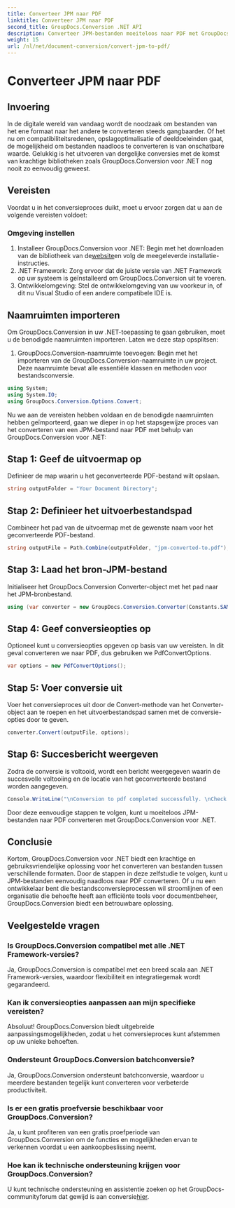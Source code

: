 ```yaml
---
title: Converteer JPM naar PDF
linktitle: Converteer JPM naar PDF
second_title: GroupDocs.Conversion .NET API
description: Converteer JPM-bestanden moeiteloos naar PDF met GroupDocs.Conversion voor .NET. Stroomlijn uw bestandsconversieprocessen met gemak.
weight: 15
url: /nl/net/document-conversion/convert-jpm-to-pdf/
---
```


# Converteer JPM naar PDF

## Invoering
In de digitale wereld van vandaag wordt de noodzaak om bestanden van het ene formaat naar het andere te converteren steeds gangbaarder. Of het nu om compatibiliteitsredenen, opslagoptimalisatie of deeldoeleinden gaat, de mogelijkheid om bestanden naadloos te converteren is van onschatbare waarde. Gelukkig is het uitvoeren van dergelijke conversies met de komst van krachtige bibliotheken zoals GroupDocs.Conversion voor .NET nog nooit zo eenvoudig geweest.
## Vereisten
Voordat u in het conversieproces duikt, moet u ervoor zorgen dat u aan de volgende vereisten voldoet:
### Omgeving instellen
1.  Installeer GroupDocs.Conversion voor .NET: Begin met het downloaden van de bibliotheek van de[website](https://releases.groupdocs.com/conversion/net/)en volg de meegeleverde installatie-instructies.
2. .NET Framework: Zorg ervoor dat de juiste versie van .NET Framework op uw systeem is geïnstalleerd om GroupDocs.Conversion uit te voeren.
3. Ontwikkelomgeving: Stel de ontwikkelomgeving van uw voorkeur in, of dit nu Visual Studio of een andere compatibele IDE is.

## Naamruimten importeren
Om GroupDocs.Conversion in uw .NET-toepassing te gaan gebruiken, moet u de benodigde naamruimten importeren. Laten we deze stap opsplitsen:

1. GroupDocs.Conversion-naamruimte toevoegen: Begin met het importeren van de GroupDocs.Conversion-naamruimte in uw project. Deze naamruimte bevat alle essentiële klassen en methoden voor bestandsconversie.
```csharp
using System;
using System.IO;
using GroupDocs.Conversion.Options.Convert;
```

Nu we aan de vereisten hebben voldaan en de benodigde naamruimten hebben geïmporteerd, gaan we dieper in op het stapsgewijze proces van het converteren van een JPM-bestand naar PDF met behulp van GroupDocs.Conversion voor .NET:

## Stap 1: Geef de uitvoermap op
Definieer de map waarin u het geconverteerde PDF-bestand wilt opslaan.
```csharp
string outputFolder = "Your Document Directory";
```
## Stap 2: Definieer het uitvoerbestandspad
Combineer het pad van de uitvoermap met de gewenste naam voor het geconverteerde PDF-bestand.
```csharp
string outputFile = Path.Combine(outputFolder, "jpm-converted-to.pdf");
```
## Stap 3: Laad het bron-JPM-bestand
Initialiseer het GroupDocs.Conversion Converter-object met het pad naar het JPM-bronbestand.
```csharp
using (var converter = new GroupDocs.Conversion.Converter(Constants.SAMPLE_JPM))
```
## Stap 4: Geef conversieopties op
Optioneel kunt u conversieopties opgeven op basis van uw vereisten. In dit geval converteren we naar PDF, dus gebruiken we PdfConvertOptions.
```csharp
var options = new PdfConvertOptions();
```
## Stap 5: Voer conversie uit
Voer het conversieproces uit door de Convert-methode van het Converter-object aan te roepen en het uitvoerbestandspad samen met de conversie-opties door te geven.
```csharp
converter.Convert(outputFile, options);
```
## Stap 6: Succesbericht weergeven
Zodra de conversie is voltooid, wordt een bericht weergegeven waarin de succesvolle voltooiing en de locatie van het geconverteerde bestand worden aangegeven.
```csharp
Console.WriteLine("\nConversion to pdf completed successfully. \nCheck output in {0}", outputFolder);
```
Door deze eenvoudige stappen te volgen, kunt u moeiteloos JPM-bestanden naar PDF converteren met GroupDocs.Conversion voor .NET.

## Conclusie
Kortom, GroupDocs.Conversion voor .NET biedt een krachtige en gebruiksvriendelijke oplossing voor het converteren van bestanden tussen verschillende formaten. Door de stappen in deze zelfstudie te volgen, kunt u JPM-bestanden eenvoudig naadloos naar PDF converteren. Of u nu een ontwikkelaar bent die bestandsconversieprocessen wil stroomlijnen of een organisatie die behoefte heeft aan efficiënte tools voor documentbeheer, GroupDocs.Conversion biedt een betrouwbare oplossing.
## Veelgestelde vragen
### Is GroupDocs.Conversion compatibel met alle .NET Framework-versies?
Ja, GroupDocs.Conversion is compatibel met een breed scala aan .NET Framework-versies, waardoor flexibiliteit en integratiegemak wordt gegarandeerd.
### Kan ik conversieopties aanpassen aan mijn specifieke vereisten?
Absoluut! GroupDocs.Conversion biedt uitgebreide aanpassingsmogelijkheden, zodat u het conversieproces kunt afstemmen op uw unieke behoeften.
### Ondersteunt GroupDocs.Conversion batchconversie?
Ja, GroupDocs.Conversion ondersteunt batchconversie, waardoor u meerdere bestanden tegelijk kunt converteren voor verbeterde productiviteit.
### Is er een gratis proefversie beschikbaar voor GroupDocs.Conversion?
Ja, u kunt profiteren van een gratis proefperiode van GroupDocs.Conversion om de functies en mogelijkheden ervan te verkennen voordat u een aankoopbeslissing neemt.
### Hoe kan ik technische ondersteuning krijgen voor GroupDocs.Conversion?
 U kunt technische ondersteuning en assistentie zoeken op het GroupDocs-communityforum dat gewijd is aan conversie[hier](https://forum.groupdocs.com/c/conversion/11).